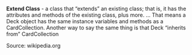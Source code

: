 **Extend Class** - a class that “extends” an existing class; that is, it has the attributes and methods of the existing class, plus more. ... That means a Deck object has the same instance variables and methods as a CardCollection. Another way to say the same thing is that Deck “inherits from” CardCollection

Source: wikipedia.org